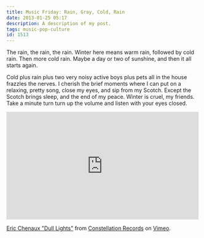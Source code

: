 ```yaml
---
title: Music Friday: Rain, Gray, Cold, Rain
date: 2013-01-25 05:17
description: A description of my post.
tags: music-pop-culture
id: 1513
---
```

The rain, the rain, the rain.  Winter here means warm rain, followed by cold rain.  Then more cold rain.  Maybe a day or two of sunshine, and then it all starts again. 

Cold plus rain plus two very noisy active boys plus pets all in the house frazzles the nerves.  I cherish the brief moments where I can put on a relaxing, pretty song, close my eyes, and sip from my Scotch.  Except the Scotch brings sleep, and the end of my peace.  Winter is cruel, my friends.
<span class="spanEndPreview">&nbsp;</span>
Take a minute turn turn up the volume and listen with your eyes closed.   

<iframe src="http://player.vimeo.com/video/36366063" width="500" height="281" frameborder="0" webkitAllowFullScreen mozallowfullscreen allowFullScreen></iframe> <p><a href="http://vimeo.com/36366063">Eric Chenaux "Dull Lights"</a> from <a href="http://vimeo.com/cstrecords">Constellation Records</a> on <a href="http://vimeo.com">Vimeo</a>.</p>